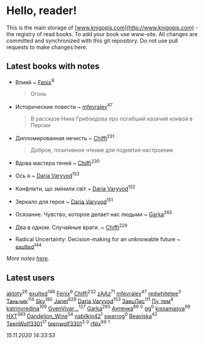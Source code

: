 # Hello, reader!
This is the main storage of [www.knigopis.com](http://www.knigopis.com) - the registry of read books.
To add your book use www-site. All changes are committed and synchronized with this git repository.
Do not use pull requests to make changes here.


## Latest books with notes
* Влияй ~ [Fenix](users/111/111367585493471720963-google)<sup>9</sup>
    > Огонь

* Исторические повести ~ [mfevralev](users/140/140966150-vkontakte)<sup>47</sup>
    > В рассказе Нина Грибоедова про погибший казачий конвой в Персии

* Дипломированная нечисть ~ [Chiffi](users/105/105831994080785626680-google)<sup>231</sup>
    > Доброе, позитивное чтение для поднятия настроения

* Вдова мастера теней ~ [Chiffi](users/105/105831994080785626680-google)<sup>230</sup>

* Ось я ~ [Daria Varyvod](users/829/829893410524253-facebook)<sup>153</sup>

* Конфлікти, що змінили світ ~ [Daria Varyvod](users/829/829893410524253-facebook)<sup>152</sup>

* Зеркало для героя ~ [Daria Varyvod](users/829/829893410524253-facebook)<sup>151</sup>

* Осязание. Чувство, которое делает нас людьми ~ [Garka](users/115/115753719718250012620-google)<sup>265</sup>

* Два в одном. Случайные враги. ~ [Chiffi](users/105/105831994080785626680-google)<sup>229</sup>

* Radical Uncertainty: Decision-making for an unknowable future ~ [exulted](users/100/100599204551896265722-google)<sup>144</sup>


_More notes [here](latest_books_with_notes.md)._


## Latest users
[aktoty](users/275/275766107-vkontakte)<sup>26</sup> 
[exulted](users/100/100599204551896265722-google)<sup>146</sup> 
[Fenix](users/111/111367585493471720963-google)<sup>9</sup> 
[Chiffi](users/105/105831994080785626680-google)<sup>232</sup> 
[zAAz](users/202/202248233-vkontakte)<sup>71</sup> 
[mfevralev](users/140/140966150-vkontakte)<sup>47</sup> 
[redwhitetee](users/503/503385159-vkontakte)<sup>3</sup> 
[Таньчик](users/209/2096581563762610-facebook)<sup>114</sup> 
[Sky](users/118/118049897850017649660-googleplus)<sup>180</sup> 
[Janet](users/108/108113656204404967440-google)<sup>829</sup> 
[Daria Varyvod](users/829/829893410524253-facebook)<sup>153</sup> 
[ЗаяцЛис](users/112/112388384595246311466-google)<sup>111</sup> 
[Пу_тем](users/344/3448154788585127-facebook)<sup>4</sup> 
[katrinvredina](users/233/2336755-vkontakte)<sup>109</sup> 
[GvenVivar ..](users/158/158266434925901-facebook)<sup>127</sup> 
[Garka](users/115/115753719718250012620-google)<sup>265</sup> 
[Антенка](users/118/118158645037334943900-google)<sup>66</sup> 
[](users/109/109565266968438976725-google)<sup>0</sup> 
[gg](users/106/106449150245422604892-google)<sup>0</sup> 
[kissamasya](users/684/68439978-vkontakte)<sup>99</sup> 
[HXT](users/100/100002563462782-facebook)<sup>393</sup> 
[Dandelion_Wine](users/586/58602788-vkontakte)<sup>54</sup> 
[nabilkin42](users/365/3653380-vkontakte)<sup>1</sup> 
[swarrog](users/328/32895952-yandex)<sup>0</sup> 
[Beaviska](users/102/10202544960024508-facebook)<sup>42</sup> 
[TeenWolf3301](users/100/100726438533263363348-googleplus)<sup>17</sup> 
[teenwolf3301](users/209/209288065-vkontakte)<sup>3</sup> 
[](users/100/100726438533263363348-google)<sup>0</sup> 
[rNix](users/227/22742452-yandex)<sup>69</sup> 
[](users/836/836077803836456-facebook)<sup>1</sup> 


_15.11.2020 14:33:53_
